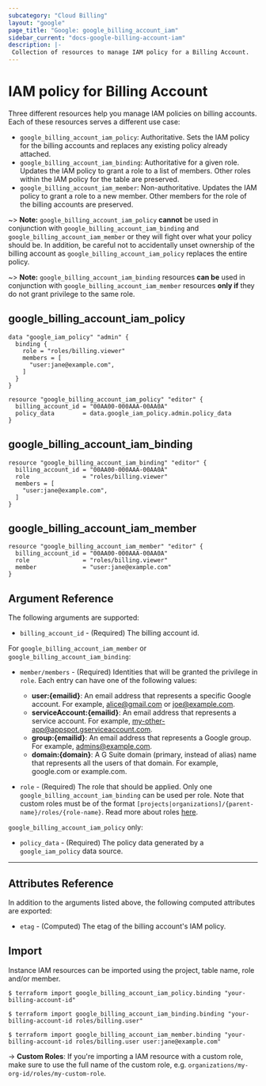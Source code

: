 ```yaml
---
subcategory: "Cloud Billing"
layout: "google"
page_title: "Google: google_billing_account_iam"
sidebar_current: "docs-google-billing-account-iam"
description: |-
 Collection of resources to manage IAM policy for a Billing Account.
---
```


# IAM policy for Billing Account

Three different resources help you manage IAM policies on billing accounts. Each of these resources serves a different use case:

* `google_billing_account_iam_policy`: Authoritative. Sets the IAM policy for the billing accounts and replaces any existing policy already attached.
* `google_billing_account_iam_binding`: Authoritative for a given role. Updates the IAM policy to grant a role to a list of members. Other roles within the IAM policy for the table are preserved.
* `google_billing_account_iam_member`: Non-authoritative. Updates the IAM policy to grant a role to a new member. Other members for the role of the billing accounts are preserved.

~> **Note:** `google_billing_account_iam_policy` **cannot** be used in conjunction with `google_billing_account_iam_binding` and `google_billing_account_iam_member` or they will fight over what your policy should be. In addition, be careful not to accidentally unset ownership of the billing account as `google_billing_account_iam_policy` replaces the entire policy.

~> **Note:** `google_billing_account_iam_binding` resources **can be** used in conjunction with `google_billing_account_iam_member` resources **only if** they do not grant privilege to the same role.

## google\_billing\_account\_iam\_policy

```hcl
data "google_iam_policy" "admin" {
  binding {
    role = "roles/billing.viewer"
    members = [
      "user:jane@example.com",
    ]
  }
}

resource "google_billing_account_iam_policy" "editor" {
  billing_account_id = "00AA00-000AAA-00AA0A"
  policy_data        = data.google_iam_policy.admin.policy_data
}
```

## google\_billing\_account\_iam\_binding

```hcl
resource "google_billing_account_iam_binding" "editor" {
  billing_account_id = "00AA00-000AAA-00AA0A"
  role               = "roles/billing.viewer"
  members = [
    "user:jane@example.com",
  ]
}
```

## google\_billing\_account\_iam\_member

```hcl
resource "google_billing_account_iam_member" "editor" {
  billing_account_id = "00AA00-000AAA-00AA0A"
  role               = "roles/billing.viewer"
  member             = "user:jane@example.com"
}
```

## Argument Reference

The following arguments are supported:

* `billing_account_id` - (Required) The billing account id.

For `google_billing_account_iam_member` or `google_billing_account_iam_binding`:

* `member/members` - (Required) Identities that will be granted the privilege in `role`.
  Each entry can have one of the following values:
  * **user:{emailid}**: An email address that represents a specific Google account. For example, alice@gmail.com or joe@example.com.
  * **serviceAccount:{emailid}**: An email address that represents a service account. For example, my-other-app@appspot.gserviceaccount.com.
  * **group:{emailid}**: An email address that represents a Google group. For example, admins@example.com.
  * **domain:{domain}**: A G Suite domain (primary, instead of alias) name that represents all the users of that domain. For example, google.com or example.com.

* `role` - (Required) The role that should be applied. Only one
    `google_billing_account_iam_binding` can be used per role. Note that custom roles must be of the format
    `[projects|organizations]/{parent-name}/roles/{role-name}`. Read more about roles [here](https://cloud.google.com/bigtable/docs/access-control#roles).

`google_billing_account_iam_policy` only:
* `policy_data` - (Required) The policy data generated by a `google_iam_policy` data source.

- - -

## Attributes Reference

In addition to the arguments listed above, the following computed attributes are
exported:

* `etag` - (Computed) The etag of the billing account's IAM policy.

## Import

Instance IAM resources can be imported using the project, table name, role and/or member.

```
$ terraform import google_billing_account_iam_policy.binding "your-billing-account-id"

$ terraform import google_billing_account_iam_binding.binding "your-billing-account-id roles/billing.user"

$ terraform import google_billing_account_iam_member.binding "your-billing-account-id roles/billing.user user:jane@example.com"
```

-> **Custom Roles**: If you're importing a IAM resource with a custom role, make sure to use the
 full name of the custom role, e.g. `organizations/my-org-id/roles/my-custom-role`.
